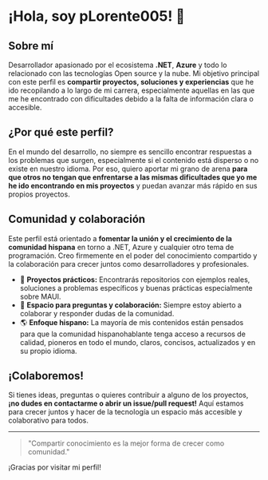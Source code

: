 # ¡Hola, soy pLorente005! 👋

## Sobre mí

Desarrollador apasionado por el ecosistema **.NET**, **Azure** y todo lo relacionado con las tecnologías Open source y la nube. Mi objetivo principal con este perfil es **compartir proyectos, soluciones y experiencias** que he ido recopilando a lo largo de mi carrera, especialmente aquellas en las que me he encontrado con dificultades debido a la falta de información clara o accesible.

## ¿Por qué este perfil?

En el mundo del desarrollo, no siempre es sencillo encontrar respuestas a los problemas que surgen, especialmente si el contenido está disperso o no existe en nuestro idioma. Por eso, quiero aportar mi grano de arena **para que otros no tengan que enfrentarse a las mismas dificultades que yo me he ido encontrando en mis proyectos** y puedan avanzar más rápido en sus propios proyectos.

## Comunidad y colaboración

Este perfil está orientado a **fomentar la unión y el crecimiento de la comunidad hispana** en torno a .NET, Azure y cualquier otro tema de programación. Creo firmemente en el poder del conocimiento compartido y la colaboración para crecer juntos como desarrolladores y profesionales.

- 🚀 **Proyectos prácticos:** Encontrarás repositorios con ejemplos reales, soluciones a problemas específicos y buenas prácticas especialmente sobre MAUI.
- 💬 **Espacio para preguntas y colaboración:** Siempre estoy abierto a colaborar y responder dudas de la comunidad.
- 🌎 **Enfoque hispano:** La mayoría de mis contenidos están pensados para que la comunidad hispanohablante tenga acceso a recursos de calidad, pioneros en todo el mundo, claros, concisos, actualizados y en su propio idioma.

## ¡Colaboremos!

Si tienes ideas, preguntas o quieres contribuir a alguno de los proyectos, **¡no dudes en contactarme o abrir un issue/pull request!** Aquí estamos para crecer juntos y hacer de la tecnología un espacio más accesible y colaborativo para todos.

---

> "Compartir conocimiento es la mejor forma de crecer como comunidad."

¡Gracias por visitar mi perfil!
